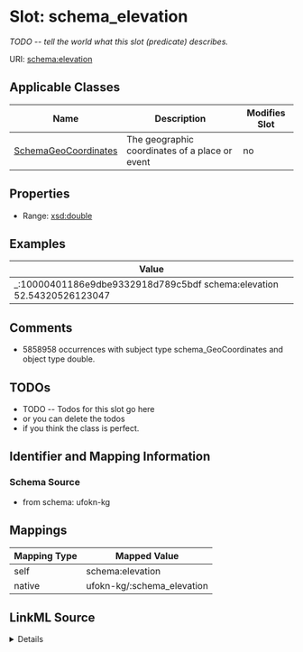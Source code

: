 

# Slot: schema_elevation


_TODO -- tell the world what this slot (predicate) describes._





URI: [schema:elevation](https://schema.org/elevation)



<!-- no inheritance hierarchy -->





## Applicable Classes

| Name | Description | Modifies Slot |
| --- | --- | --- |
| [SchemaGeoCoordinates](../classes/SchemaGeoCoordinates.md) | The geographic coordinates of a place or event |  no  |







## Properties

* Range: [xsd:double](http://www.w3.org/2001/XMLSchema#double)






## Examples

| Value |
| --- |
| _:10000401186e9dbe9332918d789c5bdf schema:elevation 52.54320526123047 |

## Comments

* 5858958 occurrences with subject type schema_GeoCoordinates and object type double.

## TODOs

* TODO -- Todos for this slot go here
* or you can delete the todos
* if you think the class is perfect.

## Identifier and Mapping Information







### Schema Source


* from schema: ufokn-kg




## Mappings

| Mapping Type | Mapped Value |
| ---  | ---  |
| self | schema:elevation |
| native | ufokn-kg/:schema_elevation |




## LinkML Source

<details>
```yaml
name: schema_elevation
description: TODO -- tell the world what this slot (predicate) describes.
todos:
- TODO -- Todos for this slot go here
- or you can delete the todos
- if you think the class is perfect.
comments:
- 5858958 occurrences with subject type schema_GeoCoordinates and object type double.
examples:
- value: _:10000401186e9dbe9332918d789c5bdf schema:elevation 52.54320526123047
from_schema: ufokn-kg
rank: 1000
slot_uri: schema:elevation
alias: schema_elevation
domain_of:
- schema_GeoCoordinates
range: double

```
</details>